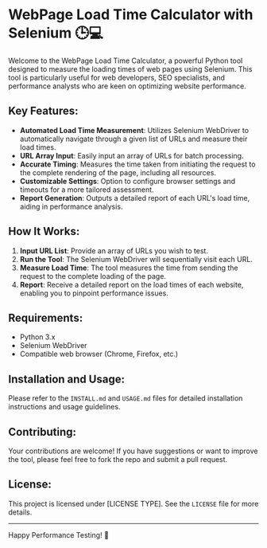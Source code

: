 # WebPage Load Time Calculator with Selenium 🕒💻

Welcome to the WebPage Load Time Calculator, a powerful Python tool designed to measure the loading times of web pages using Selenium. This tool is particularly useful for web developers, SEO specialists, and performance analysts who are keen on optimizing website performance.

## Key Features:
- **Automated Load Time Measurement**: Utilizes Selenium WebDriver to automatically navigate through a given list of URLs and measure their load times.
- **URL Array Input**: Easily input an array of URLs for batch processing.
- **Accurate Timing**: Measures the time taken from initiating the request to the complete rendering of the page, including all resources.
- **Customizable Settings**: Option to configure browser settings and timeouts for a more tailored assessment.
- **Report Generation**: Outputs a detailed report of each URL's load time, aiding in performance analysis.

## How It Works:
1. **Input URL List**: Provide an array of URLs you wish to test.
2. **Run the Tool**: The Selenium WebDriver will sequentially visit each URL.
3. **Measure Load Time**: The tool measures the time from sending the request to the complete loading of the page.
4. **Report**: Receive a detailed report on the load times of each website, enabling you to pinpoint performance issues.

## Requirements:
- Python 3.x
- Selenium WebDriver
- Compatible web browser (Chrome, Firefox, etc.)

## Installation and Usage:
Please refer to the `INSTALL.md` and `USAGE.md` files for detailed installation instructions and usage guidelines.

## Contributing:
Your contributions are welcome! If you have suggestions or want to improve the tool, please feel free to fork the repo and submit a pull request.

## License:
This project is licensed under [LICENSE TYPE]. See the `LICENSE` file for more details.

---

Happy Performance Testing! 🚀
